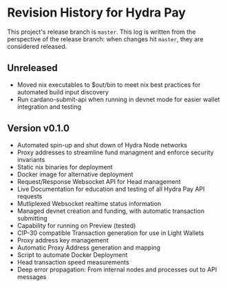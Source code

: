 # Revision History for Hydra Pay

This project's release branch is `master`. This log is written from the perspective of the release branch: when changes hit `master`, they are considered released.

## Unreleased

* Moved nix executables to $out/bin to meet nix best practices for automated build input discovery
* Run cardano-submit-api when running in devnet mode for easier wallet integration and testing

##  Version v0.1.0

* Automated spin-up and shut down of Hydra Node networks
* Proxy addresses to streamline fund managment and enforce security invariants
* Static nix binaries for deployment
* Docker image for alternative deployment
* Request/Response Websocket API for Head management
* Live Documentation for education and testing of all Hydra Pay API requests
* Mutliplexed Websocket realtime status information
* Managed devnet creation and funding, with automatic transaction submitting
* Capability for running on Preview (tested)
* CIP-30 compatible Transaction generation for use in Light Wallets
* Proxy address key management
* Automatic Proxy Address generation and mapping
* Script to automate Docker Deployment
* Head transaction speed measurements
* Deep error propagation: From internal nodes and processes out to API messages

